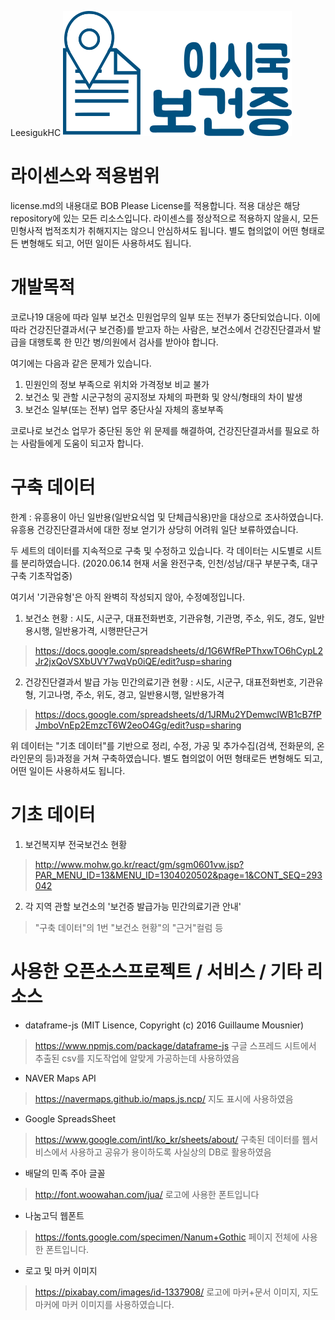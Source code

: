 LeesigukHC
![leesiguklogo](./res/logo.png)

# 라이센스와 적용범위
license.md의 내용대로 BOB Please License를 적용합니다.
적용 대상은 해당 repository에 있는 모든 리소스입니다.
라이센스를 정상적으로 적용하지 않을시, 모든 민형사적 법적조치가 취해지지는 않으니 안심하셔도 됩니다.
별도 협의없이 어떤 형태로든 변형해도 되고, 어떤 일이든 사용하셔도 됩니다.

# 개발목적
코로나19 대응에 따라 일부 보건소 민원업무의 일부 또는 전부가 중단되었습니다. 이에 따라 건강진단결과서(구 보건증)를 받고자 하는 사람은, 보건소에서 건강진단결과서 발급을 대행토록 한 민간 병/의원에서 검사를 받아야 합니다.

여기에는 다음과 같은 문제가 있습니다.
1. 민원인의 정보 부족으로 위치와 가격정보 비교 불가
2. 보건소 및 관할 시군구청의 공지정보 자체의 파편화 및 양식/형태의 차이 발생
3. 보건소 일부(또는 전부) 업무 중단사실 자체의 홍보부족

코로나로 보건소 업무가 중단된 동안 위 문제를 해결하여, 건강진단결과서를 필요로 하는 사람들에게 도움이 되고자 합니다.

# 구축 데이터

한계 : 유흥용이 아닌 일반용(일반요식업 및 단체급식용)만을 대상으로 조사하였습니다.
유흥용 건강진단결과서에 대한 정보 얻기가 상당히 어려워 일단 보류하였습니다.

두 세트의 데이터를 지속적으로 구축 및 수정하고 있습니다.
각 데이터는 시도별로 시트를 분리하였습니다.
(2020.06.14 현재 서울 완전구축, 인천/성남/대구 부분구축, 대구 구축 기초작업중)

여기서 '기관유형'은 아직 완벽히 작성되지 않아, 수정예정입니다.
1. 보건소 현황 : 시도, 시군구, 대표전화번호, 기관유형, 기관명, 주소, 위도, 경도, 일반용시행, 일반용가격, 시행판단근거
> https://docs.google.com/spreadsheets/d/1G6WfRePThxwTO6hCypL2Jr2jxQoVSXbUVY7wqVp0iQE/edit?usp=sharing

2. 건강진단결과서 발급 가능 민간의료기관 현황 : 시도, 시군구, 대표전화번호, 기관유형, 기고나명, 주소, 위도, 경고, 일반용시행, 일반용가격
> https://docs.google.com/spreadsheets/d/1JRMu2YDemwclWB1cB7fPJmboVnEp2EmzcT6W2eoO4Gg/edit?usp=sharing

위 데이터는 "기초 데이터"를 기반으로 정리, 수정, 가공 및 추가수집(검색, 전화문의, 온라인문의 등)과정을 거쳐 구축하였습니다. 별도 협의없이 어떤 형태로든 변형해도 되고, 어떤 일이든 사용하셔도 됩니다.

# 기초 데이터
1. 보건복지부 전국보건소 현황
> http://www.mohw.go.kr/react/gm/sgm0601vw.jsp?PAR_MENU_ID=13&MENU_ID=1304020502&page=1&CONT_SEQ=293042

2. 각 지역 관할 보건소의 '보건증 발급가능 민간의료기관 안내'
> "구축 데이터"의 1번 "보건소 현황"의 "근거"컬럼 등

# 사용한 오픈소스프로젝트 / 서비스 / 기타 리소스
* dataframe-js (MIT Lisence, Copyright (c) 2016 Guillaume Mousnier)
> https://www.npmjs.com/package/dataframe-js 
구글 스프레드 시트에서 추출된 csv를 지도작업에 알맞게 가공하는데 사용하였음

* NAVER Maps API 
> https://navermaps.github.io/maps.js.ncp/
지도 표시에 사용하였음

* Google SpreadsSheet 
> https://www.google.com/intl/ko_kr/sheets/about/
구축된 데이터를 웹서비스에서 사용하고 공유가 용이하도록 사실상의 DB로 활용하였음

* 배달의 민족 주아 글꼴
> http://font.woowahan.com/jua/
로고에 사용한 폰트입니다

* 나눔고딕 웹폰트
> https://fonts.google.com/specimen/Nanum+Gothic
페이지 전체에 사용한 폰트입니다.

* 로고 및 마커 이미지
> https://pixabay.com/images/id-1337908/
로고에 마커+문서 이미지, 지도 마커에 마커 이미지를 사용하였습니다.
